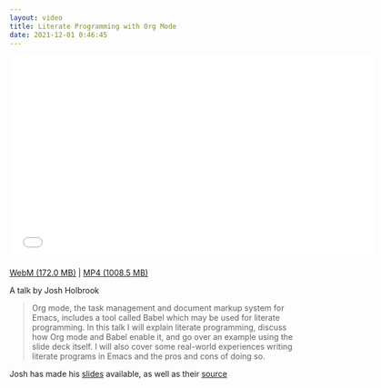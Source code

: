 ```yaml
---
layout: video
title: Literate Programming with Org Mode
date: 2021-12-01 0:46:45
---
```


<iframe width="640" height="360" src="//www.youtube.com/embed/u-j6cn9HmZo" frameborder="0" allowfullscreen></iframe>

[WebM (172.0 MB)](https://emacsnyc-talks.s3.amazonaws.com/december-2020/literate-programming-josh-holbrook-2020-12-07.webm) |
[MP4 (1008.5 MB)](https://emacsnyc-talks.s3.amazonaws.com/december-2020/literate-programming-josh-holbrook-2020-12-07.mp4)

A talk by Josh Holbrook

> Org mode, the task management and document markup system for Emacs,
> includes a tool called Babel which may be used for literate
> programming. In this talk I will explain literate programming, discuss
> how Org mode and Babel enable it, and go over an example using the
> slide deck itself. I will also cover some real-world experiences
> writing literate programs in Emacs and the pros and cons of doing so.


Josh has made his
[slides](https://github.com/jfhbrook/public-gpl/blob/main/talks/literate-programming-2020/talk.pdf)
available, as well as their
[source](https://github.com/jfhbrook/public-gpl/tree/main/talks/literate-programming-2020)
